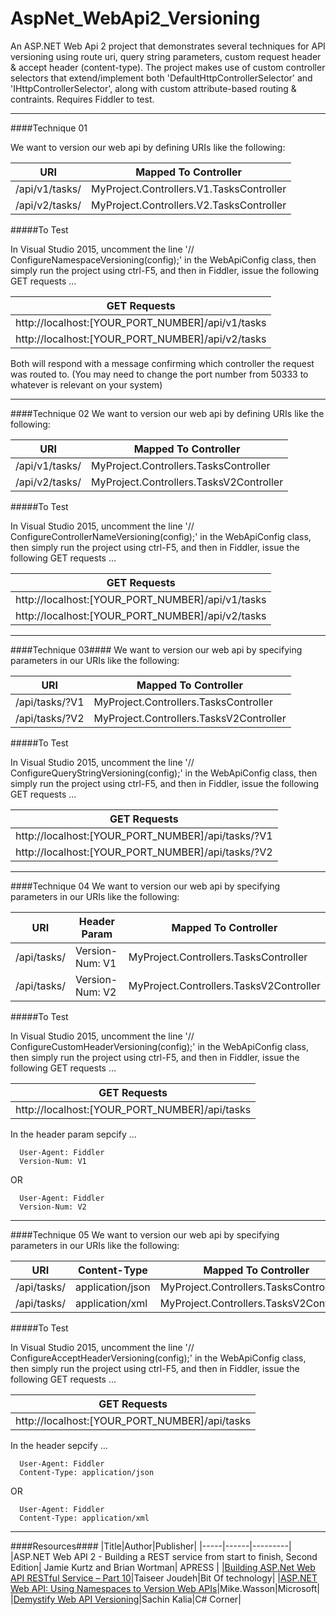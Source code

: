 # AspNet_WebApi2_Versioning
An ASP.NET Web Api 2 project that demonstrates several techniques for API versioning using route uri, query string parameters, custom request header & accept header (content-type). The project makes use of custom controller selectors that extend/implement both 'DefaultHttpControllerSelector' and 'IHttpControllerSelector', along with custom attribute-based routing & contraints. Requires Fiddler to test.

---
####Technique 01

We want to version our web api by defining URIs like the following:

|URI|Mapped To Controller|
|---|--------------------|
|/api/v1/tasks/|MyProject.Controllers.V1.TasksController|
|/api/v2/tasks/|MyProject.Controllers.V2.TasksController|


#####To Test

In Visual Studio 2015, uncomment the line '// ConfigureNamespaceVersioning(config);' in the WebApiConfig class, then simply run the project using ctrl-F5, and then in Fiddler, issue the following GET requests ...

|GET Requests|
|------------|
|http://localhost:[YOUR_PORT_NUMBER]/api/v1/tasks|
|http://localhost:[YOUR_PORT_NUMBER]/api/v2/tasks|


Both will respond with a message confirming which controller the request was routed to. (You may need to change the port number from 50333 to whatever is relevant on your system)

---

####Technique 02
We want to version our web api by defining URIs like the following:

|URI|Mapped To Controller|
|---|--------------------|
|/api/v1/tasks/|MyProject.Controllers.TasksController|
|/api/v2/tasks/|MyProject.Controllers.TasksV2Controller|

#####To Test

In Visual Studio 2015, uncomment the line '// ConfigureControllerNameVersioning(config);' in the WebApiConfig class, then simply run the project using ctrl-F5, and then in Fiddler, issue the following GET requests ...

|GET Requests|
|------------|
|http://localhost:[YOUR_PORT_NUMBER]/api/v1/tasks|
|http://localhost:[YOUR_PORT_NUMBER]/api/v2/tasks|

---

####Technique 03####
We want to version our web api by specifying parameters in our URIs like the following:

|URI|Mapped To Controller|
|---|--------------------|
|/api/tasks/?V1|MyProject.Controllers.TasksController|
|/api/tasks/?V2|MyProject.Controllers.TasksV2Controller|

#####To Test

In Visual Studio 2015, uncomment the line '// ConfigureQueryStringVersioning(config);' in the WebApiConfig class, then simply run the project using ctrl-F5, and then in Fiddler, issue the following GET requests ...

|GET Requests|
|------------|
|http://localhost:[YOUR_PORT_NUMBER]/api/tasks/?V1|
|http://localhost:[YOUR_PORT_NUMBER]/api/tasks/?V2|

---

####Technique 04
We want to version our web api by specifying parameters in our URIs like the following:

|URI|Header Param|Mapped To Controller|
|---|------------|--------------------|
|/api/tasks/|Version-Num: V1|MyProject.Controllers.TasksController|
|/api/tasks/|Version-Num: V2|MyProject.Controllers.TasksV2Controller|


#####To Test

In Visual Studio 2015, uncomment the line '// ConfigureCustomHeaderVersioning(config);' in the WebApiConfig class, then simply run the project using ctrl-F5, and then in Fiddler, issue the following GET requests ...

|GET Requests|
|------------|
|http://localhost:[YOUR_PORT_NUMBER]/api/tasks|

In the header param sepcify ...

      User-Agent: Fiddler
      Version-Num: V1

  OR

      User-Agent: Fiddler
      Version-Num: V2

---

####Technique 05
We want to version our web api by specifying parameters in our URIs like the following:

|URI|Content-Type|Mapped To Controller|
|---|------------|--------------------|
|/api/tasks/|application/json|MyProject.Controllers.TasksController|
|/api/tasks/|application/xml|MyProject.Controllers.TasksV2Controller|

#####To Test

In Visual Studio 2015, uncomment the line '// ConfigureAcceptHeaderVersioning(config);' in the WebApiConfig class, then simply run the project using ctrl-F5, and then in Fiddler, issue the following GET requests ...

|GET Requests|
|------------|
|http://localhost:[YOUR_PORT_NUMBER]/api/tasks|

In the header sepcify ...

      User-Agent: Fiddler
      Content-Type: application/json

  OR

      User-Agent: Fiddler
      Content-Type: application/xml
      
      
---

####Resources####
|Title|Author|Publisher|
|-----|------|---------|
|ASP.NET Web API 2 - Building a REST service from start to finish, Second Edition| Jamie Kurtz and Brian Wortman| APRESS |
|[Building ASP.Net Web API RESTful Service – Part 10](http://bitoftech.net/2013/12/16/asp-net-web-api-versioning-accept-header-query-string)|Taiseer Joudeh|Bit Of technology|
|[ASP.NET Web API: Using Namespaces to Version Web APIs](https://blogs.msdn.microsoft.com/webdev/2013/03/07/asp-net-web-api-using-namespaces-to-version-web-apis/)|Mike.Wasson|Microsoft|
|[Demystify Web API Versioning](http://www.c-sharpcorner.com/UploadFile/97fc7a/demystify-web-api-versioning/)|Sachin Kalia|C# Corner|


